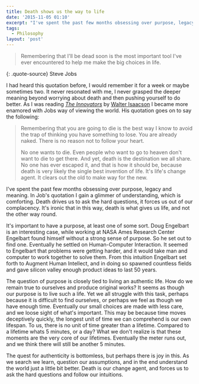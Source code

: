 ```yaml
---
title: Death shows us the way to life
date: '2015-11-05 01:10'
excerpt: "I've spent the past few months obsessing over purpose, legacy and meaning. In Job's quotation I gain a glimmer of understanding, which is comforting. Death drives us to ask the hard questions, it forces us out of our complacency. It's ironic that in this way, death is what gives us life, and not the other way round."
tags:
  - Philosophy
layout: 'post'
---
```


> Remembering that I'll be dead soon is the most important tool I've ever encountered to help me make the big choices in life.

{: .quote-source}
Steve Jobs

I had heard this quotation before, I would remember it for a week or maybe
sometimes two. It never resonated with me, I never grasped the deeper meaning
beyond worrying about death and then pushing yourself to do better. As I was
reading [*The Innovators*][1] by [Walter Isaacson][2] I became more enamored
with Jobs way of viewing the world. His quotation goes on to say the following:

> Remembering that you are going to die is the best way I know to avoid the trap of thinking you have something to lose. You are already naked. There is no reason not to follow your heart.
>
>No one wants to die. Even people who want to go to heaven don't want to die to get there. And yet, death is the destination we all share. No one has ever escaped it, and that is how it should be, because death is very likely the single best invention of life. It's life's change agent. It clears out the old to make way for the new.

I've spent the past few months obsessing over purpose, legacy and meaning. In
Job's quotation I gain a glimmer of understanding, which is comforting. Death
drives us to ask the hard questions, it forces us out of our complacency. It's
ironic that in this way, death is what gives us life, and not the other way
round.

It's important to have a purpose, at least one of some sort. Doug Engelbart is
an interesting case, while working at NASA Ames Research Center Engelbart found
himself without a strong sense of purpose. So he set out to find one. Eventually
he settled on Human-Computer Interaction. It seemed to Engelbart that problems
were getting harder, and it would take man and computer to work together to
solve them. From this intuition Engelbart set forth to Augment Human Intellect,
and in doing so spawned countless fields and gave silicon valley enough product
ideas to last 50 years.

The question of purpose is closely tied to living an authentic life. How do we
remain true to ourselves and produce original works? It seems as though our
purpose is to live such a life. Yet we all struggle with this task, perhaps
because it is difficult to find ourselves, or perhaps we feel as though we have
enough time. Eventually our small choices are made with less care, and we loose
sight of what's important. This may be because time moves deceptively quickly,
the longest unit of time we can comprehend is our own lifespan. To us, there is
no unit of time greater than a lifetime. Compared to a lifetime whats 5 minutes,
or a day? What we don't realize is that these moments are the very core of our
lifetimes. Eventually the meter runs out, and we think there will still be
another 5 minutes.

The quest for authenticity is bottomless, but perhaps there is joy in this. As
we search we learn, question our assumptions, and in the end understand the
world just a little bit better. Death is our change agent, and forces us to ask
the hard questions and follow our intuitions.

[1]: https://en.wikipedia.org/wiki/The_Innovators:_How_a_Group_of_Inventors,_Hackers,_Geniuses,_and_Geeks_Created_the_Digital_Revolution
[2]: http://authors.simonandschuster.com/Walter-Isaacson/697650
